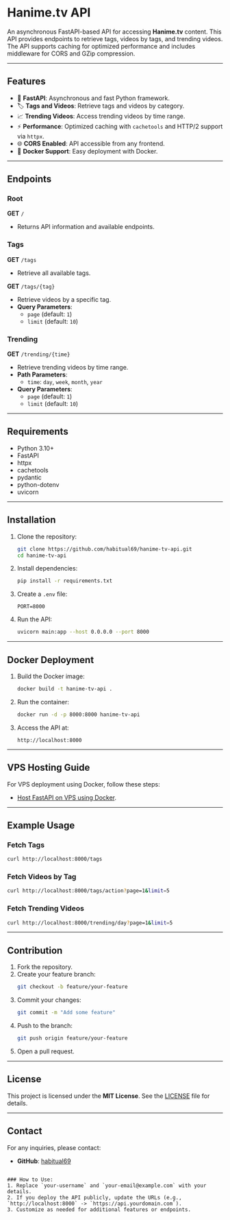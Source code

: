 # Hanime.tv API

An asynchronous FastAPI-based API for accessing **Hanime.tv** content. This API provides endpoints to retrieve tags, videos by tags, and trending videos. The API supports caching for optimized performance and includes middleware for CORS and GZip compression.

---

## Features

- 🚀 **FastAPI**: Asynchronous and fast Python framework.
- 🏷️ **Tags and Videos**: Retrieve tags and videos by category.
- 📈 **Trending Videos**: Access trending videos by time range.
- ⚡ **Performance**: Optimized caching with `cachetools` and HTTP/2 support via `httpx`.
- 🌐 **CORS Enabled**: API accessible from any frontend.
- 🔧 **Docker Support**: Easy deployment with Docker.

---

## Endpoints

### Root
**GET** `/`
- Returns API information and available endpoints.

### Tags
**GET** `/tags`
- Retrieve all available tags.

**GET** `/tags/{tag}`
- Retrieve videos by a specific tag.
- **Query Parameters**:
  - `page` (default: `1`)
  - `limit` (default: `10`)

### Trending
**GET** `/trending/{time}`
- Retrieve trending videos by time range.
- **Path Parameters**:
  - `time`: `day`, `week`, `month`, `year`
- **Query Parameters**:
  - `page` (default: `1`)
  - `limit` (default: `10`)

---

## Requirements

- Python 3.10+
- FastAPI
- httpx
- cachetools
- pydantic
- python-dotenv
- uvicorn

---

## Installation

1. Clone the repository:
   ```bash
   git clone https://github.com/habitual69/hanime-tv-api.git
   cd hanime-tv-api
   ```

2. Install dependencies:
   ```bash
   pip install -r requirements.txt
   ```

3. Create a `.env` file:
   ```plaintext
   PORT=8000
   ```

4. Run the API:
   ```bash
   uvicorn main:app --host 0.0.0.0 --port 8000
   ```

---

## Docker Deployment

1. Build the Docker image:
   ```bash
   docker build -t hanime-tv-api .
   ```

2. Run the container:
   ```bash
   docker run -d -p 8000:8000 hanime-tv-api
   ```

3. Access the API at:
   ```
   http://localhost:8000
   ```

---

## VPS Hosting Guide

For VPS deployment using Docker, follow these steps:
- [Host FastAPI on VPS using Docker](https://fastapi.tiangolo.com/deployment/docker/).

---

## Example Usage

### Fetch Tags
```bash
curl http://localhost:8000/tags
```

### Fetch Videos by Tag
```bash
curl http://localhost:8000/tags/action?page=1&limit=5
```

### Fetch Trending Videos
```bash
curl http://localhost:8000/trending/day?page=1&limit=5
```

---

## Contribution

1. Fork the repository.
2. Create your feature branch:
   ```bash
   git checkout -b feature/your-feature
   ```
3. Commit your changes:
   ```bash
   git commit -m "Add some feature"
   ```
4. Push to the branch:
   ```bash
   git push origin feature/your-feature
   ```
5. Open a pull request.

---

## License

This project is licensed under the **MIT License**. See the [LICENSE](LICENSE) file for details.

---

## Contact

For any inquiries, please contact:
- **GitHub**: [habitual69](https://github.com/habitual69)
```

### How to Use:
1. Replace `your-username` and `your-email@example.com` with your details.
2. If you deploy the API publicly, update the URLs (e.g., `http://localhost:8000` -> `https://api.yourdomain.com`).
3. Customize as needed for additional features or endpoints.
